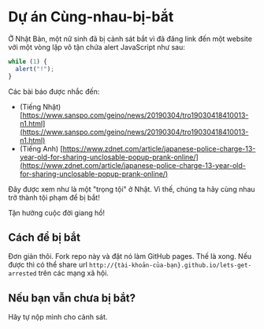 # Dự án Cùng-nhau-bị-bắt

Ở Nhật Bản, một nữ sinh đã bị cảnh sát bắt vì đã đăng link đến một website với một vòng lặp vô tận chứa alert JavaScript như sau:

```js
while (1) {
  alert("!");
}
```

Các bài báo được nhắc đến:

- (Tiếng Nhật) [https://www.sanspo.com/geino/news/20190304/tro19030418410013-n1.html](https://www.sanspo.com/geino/news/20190304/tro19030418410013-n1.html)
- (Tiếng Anh) [https://www.zdnet.com/article/japanese-police-charge-13-year-old-for-sharing-unclosable-popup-prank-online/](https://www.zdnet.com/article/japanese-police-charge-13-year-old-for-sharing-unclosable-popup-prank-online/)

Đây được xem như là một "trọng tội" ở Nhật. Vì thế, chúng ta hãy cùng nhau trở thành tội phạm để bị bắt!

Tận hưởng cuộc đời giang hồ!

## Cách để bị bắt

Đơn giản thôi. Fork repo này và đặt nó làm GitHub pages. Thế là xong. Nếu được thì có thể share url `http://{tài-khoản-của-bạn}.github.io/lets-get-arrested` trên các mạng xã hội.

## Nếu bạn vẫn chưa bị bắt?

Hãy tự nộp mình cho cảnh sát.
